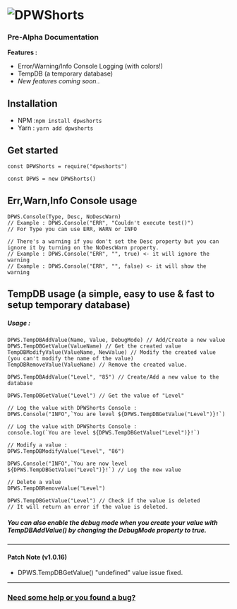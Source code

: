 # ![DPWShorts](https://cdn.glitch.com/0a51cb1c-8d1f-48f8-a7f4-23770c5b0ca2%2FDPShorts%20Logo.png)
### Pre-Alpha Documentation
**Features :**
* Error/Warning/Info Console Logging (with colors!)
* TempDB (a temporary database)
* *New features coming soon..*

Installation
-
* NPM :`npm install dpwshorts`
* Yarn : `yarn add dpwshorts`

Get started
---
```
const DPWShorts = require("dpwshorts")

const DPWS = new DPWShorts()
```
Err,Warn,Info Console usage
-
```
DPWS.Console(Type, Desc, NoDescWarn) 
// Example : DPWS.Console("ERR", "Couldn't execute test()")
// For Type you can use ERR, WARN or INFO

// There's a warning if you don't set the Desc property but you can ignore it by turning on the NoDescWarn property.
// Example : DPWS.Console("ERR", "", true) <- it will ignore the warning
// Example : DPWS.Console("ERR", "", false) <- it will show the warning
```

TempDB usage (a simple, easy to use & fast to setup temporary database)
-
##### Usage :
```
DPWS.TempDBAddValue(Name, Value, DebugMode) // Add/Create a new value
DPWS.TempDBGetValue(ValueName) // Get the created value
TempDBModifyValue(ValueName, NewValue) // Modify the created value (you can't modify the name of the value)
TempDBRemoveValue(ValueName) // Remove the created value.
```
```
DPWS.TempDBAddValue("Level", "85") // Create/Add a new value to the database

DPWS.TempDBGetValue("Level") // Get the value of "Level"

// Log the value with DPWShorts Console :
DPWS.Console("INFO",`You are level ${DPWS.TempDBGetValue("Level")}!`)

// Log the value with DPWShorts Console : 
console.log(`You are level ${DPWS.TempDBGetValue("Level")}!`)

// Modify a value :
DPWS.TempDBModifyValue("Level", "86")

DPWS.Console("INFO",`You are now level ${DPWS.TempDBGetValue("Level")}!`) // Log the new value

// Delete a value
DPWS.TempDBRemoveValue("Level")

DPWS.TempDBGetValue("Level") // Check if the value is deleted
// It will return an error if the value is deleted.
```

##### You can also enable the debug mode when you create your value with TempDBAddValue() by changing the DebugMode property to true.

---
#### Patch Note (v1.0.16)
- DPWS.TempDBGetValue() "undefined" value issue fixed.
---

### [Need some help or you found a bug?](https://github.com/DinographicPixels/DPWShorts/issues)
